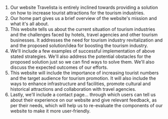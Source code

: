 1. Our website Travelista is entirely inclined towards providing a solution on how to increase tourist attractions for the tourism industries. 
2. Our home part gives us a brief overview of the website's mission and what it's all about.
3. This website tells us about the current situation of tourism industries and the challenges faced by hotels, travel agencies and other tourism businesses. It addresses the need for tourism industry revitalization and and the proposed solution/idea for boosting the tourism industry. 
4. We'll include a few examples of successful implementation of above stated strategies. We'll also address the potential obstacles for the proposed solution just so we can find ways to solve them. We'll also discuss the expected outcomes of our efforts.
5. This website will include the importance of increasing tourist numbers and the target audience for tourism promotion. It will also include the ways to enhance infrastructure and facilities, promote cultural and historical attractions and collaboration with travel agencies.
6. Lastly, we'll include a contact page... through which users can tell us about their experience on our website and give relevant feedback, as per their needs, which will help us to re-evaluate the components of our website to make it more user-friendly.
